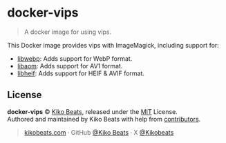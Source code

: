# docker-vips

> A docker image for using vips.

This Docker image provides vips with ImageMagick, including support for:

- [libwebp](https://github.com/webmproject/libwebp): Adds support for WebP format.
- [libaom](https://aomedia.googlesource.com/aom/): Adds support for AV1 format.
- [libheif](https://github.com/strukturag/libheif): Adds support for HEIF & AVIF format.

## License

**docker-vips** © [Kiko Beats](https://kikobeats.com), released under the [MIT](https://github.com/Kikobeats/docker-vips/blob/master/LICENSE.md) License.<br>
Authored and maintained by Kiko Beats with help from [contributors](https://github.com/Kikobeats/docker-vips/contributors).

> [kikobeats.com](https://kikobeats.com) · GitHub [@Kiko Beats](https://github.com/Kikobeats) · X [@Kikobeats](https://x.com/Kikobeats)
